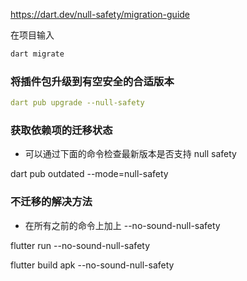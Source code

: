 https://dart.dev/null-safety/migration-guide

在项目输入 

```dart
dart migrate
```

### 将插件包升级到有空安全的合适版本

```yaml
dart pub upgrade --null-safety

```

### 获取依赖项的迁移状态

* 可以通过下面的命令检查最新版本是否支持 null safety

dart pub outdated --mode=null-safety

### 不迁移的解决方法

* 在所有之前的命令上加上  --no-sound-null-safety

flutter run --no-sound-null-safety

flutter build apk --no-sound-null-safety